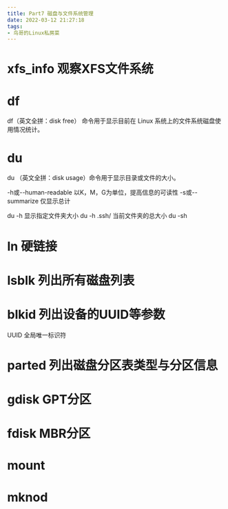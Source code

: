 ```yaml
---
title: Part7 磁盘与文件系统管理
date: 2022-03-12 21:27:18
tags:
- 鸟哥的Linux私房菜
---
```


# xfs_info 观察XFS文件系统

# df
 df（英文全拼：disk free） 命令用于显示目前在 Linux 系统上的文件系统磁盘使用情况统计。

# du
du （英文全拼：disk usage）命令用于显示目录或文件的大小。

-h或--human-readable 以K，M，G为单位，提高信息的可读性
-s或--summarize 仅显示总计

du -h 
显示指定文件夹大小
du -h .ssh/
当前文件夹的总大小
du -sh

# ln 硬链接


# lsblk 列出所有磁盘列表

# blkid 列出设备的UUID等参数
UUID 全局唯一标识符

# parted 列出磁盘分区表类型与分区信息

# gdisk GPT分区

# fdisk MBR分区


# mount

# mknod

